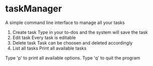 # taskManager

A simple command line interface to manage all your tasks

1. Create task
   Type in your to-dos and the system will save the task
2. Edit task
   Every task is editable
3. Delete task
   Task can be choosen and deleted accordingly
4. List all tasks
   Print all available tasks
   
Type 'p' to print all available options.
Type 'q' to quit the program
